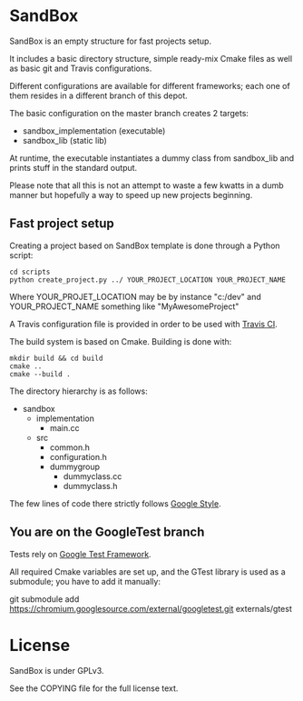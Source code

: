 SandBox
==================================

SandBox is an empty structure for fast projects setup.

It includes a basic directory structure, simple ready-mix Cmake files as well as basic git and Travis configurations.

Different configurations are available for different frameworks; each one of them resides in a different branch of this depot.

The basic configuration on the master branch creates 2 targets:
- sandbox_implementation (executable)
- sandbox_lib (static lib)

At runtime, the executable instantiates a dummy class from sandbox_lib and prints stuff in the standard output.

Please note that all this is not an attempt to waste a few kwatts in a dumb manner but hopefully a way to speed up new projects beginning.

Fast project setup
------------------

Creating a project based on SandBox template is done through a Python script:

    cd scripts
    python create_project.py ../ YOUR_PROJECT_LOCATION YOUR_PROJECT_NAME

Where YOUR_PROJET_LOCATION may be by instance "c:/dev" and YOUR_PROJECT_NAME something like "MyAwesomeProject"

A Travis configuration file is provided in order to be used with [Travis CI](https://travis-ci.org/).

The build system is based on Cmake.
Building is done with:

    mkdir build && cd build
    cmake ..
    cmake --build .

The directory hierarchy is as follows:
- sandbox
  - implementation
    - main.cc
  - src
    - common.h
    - configuration.h
    - dummygroup
      - dummyclass.cc
      - dummyclass.h

The few lines of code there strictly follows [Google Style](http://google-styleguide.googlecode.com/svn/trunk/cppguide.xml).

You are on the GoogleTest branch
-----

Tests rely on [Google Test Framework](http://code.google.com/p/googletest/).

All required Cmake variables are set up, and the GTest library is used as a submodule; you have to add it manually:

  git submodule add https://chromium.googlesource.com/external/googletest.git externals/gtest


License
==================================
SandBox is under GPLv3.

See the COPYING file for the full license text.
